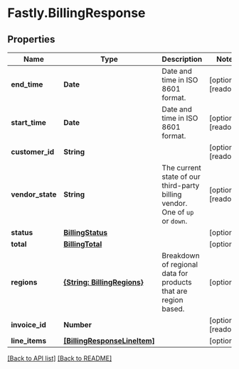 # Fastly.BillingResponse

## Properties

Name | Type | Description | Notes
------------ | ------------- | ------------- | -------------
**end_time** | **Date** | Date and time in ISO 8601 format. | [optional] [readonly] 
**start_time** | **Date** | Date and time in ISO 8601 format. | [optional] [readonly] 
**customer_id** | **String** |  | [optional] [readonly] 
**vendor_state** | **String** | The current state of our third-party billing vendor. One of `up` or `down`. | [optional] [readonly] 
**status** | [**BillingStatus**](BillingStatus.md) |  | [optional] 
**total** | [**BillingTotal**](BillingTotal.md) |  | [optional] 
**regions** | [**{String: BillingRegions}**](BillingRegions.md) | Breakdown of regional data for products that are region based. | [optional] 
**invoice_id** | **Number** |  | [optional] [readonly] 
**line_items** | [**[BillingResponseLineItem]**](BillingResponseLineItem.md) |  | [optional] 


[[Back to API list]](../../README.md#endpoints) [[Back to README]](../../README.md)
